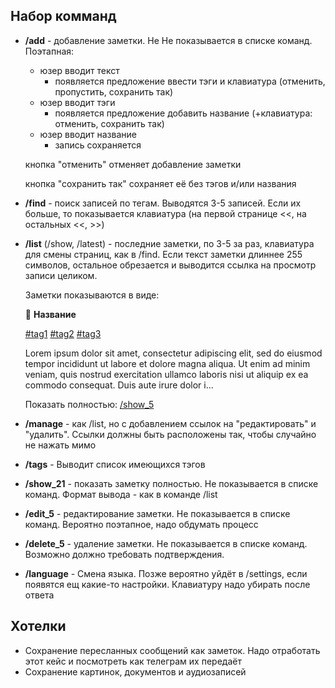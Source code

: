 ## Набор комманд

- **/add** - добавление заметки. Не Не показывается в списке команд. Поэтапная: 
  - юзер вводит текст
    - появляется предложение ввести тэги и клавиатура (отменить, пропустить, сохранить так)
  - юзер вводит тэги
    - появляется предложение добавить название (+клавиатура: отменить, сохранить так)
  - юзер вводит название
    - запись сохраняется

  кнопка "отменить" отменяет добавление заметки

  кнопка "сохранить так" сохраняет её без тэгов и/или названия

- **/find** - поиск записей по тегам. Выводятся 3-5 записей. Если их больше, то показывается клавиатура (на первой странице <<, на остальных <<, >>)

- **/list** (/show, /latest) - последние заметки, по 3-5 за раз, клавиатура для смены страниц, как в /find. Если текст заметки длиннее 255 символов, остальное обрезается и выводится ссылка на просмотр записи целиком.

  Заметки показываются в виде:

  📄 **Название**

  [#tag1](#) [#tag2](#) [#tag3](#)

  Lorem ipsum dolor sit amet, consectetur adipiscing elit, sed do eiusmod tempor incididunt ut labore et dolore magna aliqua. Ut enim ad minim veniam, quis nostrud exercitation ullamco laboris nisi ut aliquip ex ea commodo consequat. Duis aute irure dolor i...

  Показать полностью: [/show_5](#)

- **/manage** - как /list, но с добавлением ссылок на "редактировать" и "удалить". Ссылки должны быть расположены так, чтобы случайно не нажать мимо

- **/tags** - Выводит список имеющихся тэгов

- **/show_21** - показать заметку полностью. Не показывается в списке команд. Формат вывода - как в команде /list

- **/edit_5** - редактирование заметки. Не показывается в списке команд. Вероятно поэтапное, надо обдумать процесс

- **/delete_5** - удаление заметки. Не показывается в списке команд. Возможно должно требовать подтверждения.

- **/language** - Смена языка. Позже вероятно уйдёт в /settings, если появятся ещ какие-то настройки. Клавиатуру надо убирать после ответа

## Хотелки

- Сохранение пересланных сообщений как заметок. Надо отработать этот кейс и посмотреть как телеграм их передаёт
- Сохранение картинок, документов и аудиозаписей